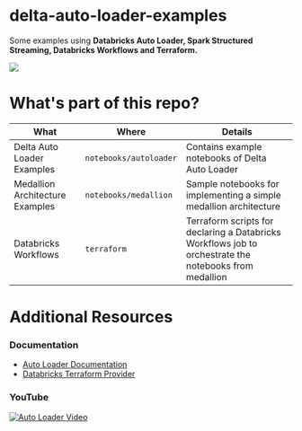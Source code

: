 # delta-auto-loader-examples
Some examples using **Databricks Auto Loader, Spark Structured Streaming, Databricks Workflows and Terraform.**

<img src="https://res.cloudinary.com/hevo/images/f_auto,q_auto/v1636944359/hevo-learn/Databricks-Autoloader-Streaming-and-Batch-Loads/Databricks-Autoloader-Streaming-and-Batch-Loads.png?_i=AA" />

# What's part of this repo?

| What                            | Where                | Details                                                                                                |
|---------------------------------|----------------------|--------------------------------------------------------------------------------------------------------|
| Delta Auto Loader Examples      | `notebooks/autoloader` | Contains example notebooks of Delta Auto Loader                                                        |
| Medallion Architecture Examples | `notebooks/medallion`  | Sample notebooks for implementing a simple medallion architecture                                      |
| Databricks Workflows            | `terraform`            | Terraform scripts for declaring a Databricks Workflows job to orchestrate the notebooks from medallion |


# Additional Resources

### Documentation

* [Auto Loader Documentation](https://docs.databricks.com/ingestion/auto-loader/index.html)
* [Databricks Terraform Provider](https://registry.terraform.io/providers/databrickslabs/databricks/latest/docs)

### YouTube

[![Auto Loader Video](https://img.youtube.com/vi/8a38Fv9cpd8/0.jpg)](https://www.youtube.com/watch?v=8a38Fv9cpd8)
